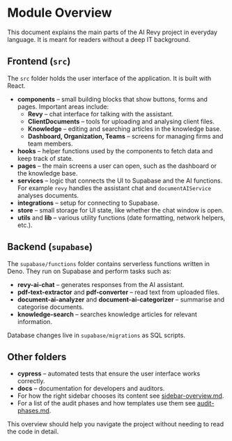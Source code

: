 # Module Overview

This document explains the main parts of the AI Revy project in everyday language. It is meant for readers without a deep IT background.

## Frontend (`src`)

The `src` folder holds the user interface of the application. It is built with React.

- **components** – small building blocks that show buttons, forms and pages. Important areas include:
  - **Revy** – chat interface for talking with the assistant.
  - **ClientDocuments** – tools for uploading and analysing client files.
  - **Knowledge** – editing and searching articles in the knowledge base.
  - **Dashboard, Organization, Teams** – screens for managing firms and team members.
- **hooks** – helper functions used by the components to fetch data and keep track of state.
- **pages** – the main screens a user can open, such as the dashboard or the knowledge base.
- **services** – logic that connects the UI to Supabase and the AI functions. For example `revy` handles the assistant chat and `documentAIService` analyses documents.
- **integrations** – setup for connecting to Supabase.
- **store** – small storage for UI state, like whether the chat window is open.
- **utils** and **lib** – various utility functions (date formatting, network helpers, etc.).

## Backend (`supabase`)

The `supabase/functions` folder contains serverless functions written in Deno. They run on Supabase and perform tasks such as:

- **revy-ai-chat** – generates responses from the AI assistant.
- **pdf-text-extractor** and **pdf-converter** – read text from uploaded files.
- **document-ai-analyzer** and **document-ai-categorizer** – summarise and categorise documents.
- **knowledge-search** – searches knowledge articles for relevant information.

Database changes live in `supabase/migrations` as SQL scripts.

## Other folders

- **cypress** – automated tests that ensure the user interface works correctly.
- **docs** – documentation for developers and auditors.
- For how the right sidebar chooses its content see [sidebar-overview.md](sidebar-overview.md).
- For a list of the audit phases and how templates use them see [audit-phases.md](audit-phases.md).

This overview should help you navigate the project without needing to read the code in detail.
